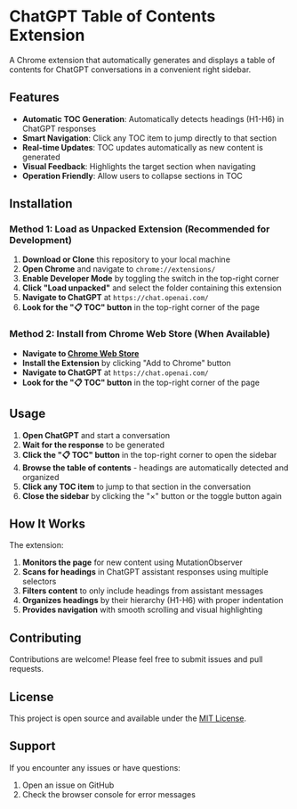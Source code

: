 # ChatGPT Table of Contents Extension

A Chrome extension that automatically generates and displays a table of contents for ChatGPT conversations in a convenient right sidebar.

## Features

- **Automatic TOC Generation**: Automatically detects headings (H1-H6) in ChatGPT responses
- **Smart Navigation**: Click any TOC item to jump directly to that section
- **Real-time Updates**: TOC updates automatically as new content is generated
- **Visual Feedback**: Highlights the target section when navigating
- **Operation Friendly**: Allow users to collapse sections in TOC

## Installation

### Method 1: Load as Unpacked Extension (Recommended for Development)

1. **Download or Clone** this repository to your local machine
2. **Open Chrome** and navigate to `chrome://extensions/`
3. **Enable Developer Mode** by toggling the switch in the top-right corner
4. **Click "Load unpacked"** and select the folder containing this extension
5. **Navigate to ChatGPT** at `https://chat.openai.com/`
6. **Look for the "📋 TOC" button** in the top-right corner of the page

### Method 2: Install from Chrome Web Store (When Available)

- **Navigate to [Chrome Web Store](https://chromewebstore.google.com/detail/jjpmfdjghngpncajeffgdpfcedlpkdmg?utm_source=item-share-cb)**
- **Install the Extension** by clicking "Add to Chrome" button
- **Navigate to ChatGPT** at `https://chat.openai.com/`
- **Look for the "📋 TOC" button** in the top-right corner of the page

## Usage

1. **Open ChatGPT** and start a conversation
2. **Wait for the response** to be generated
3. **Click the "📋 TOC" button** in the top-right corner to open the sidebar
4. **Browse the table of contents** - headings are automatically detected and organized
5. **Click any TOC item** to jump to that section in the conversation
6. **Close the sidebar** by clicking the "×" button or the toggle button again

## How It Works

The extension:

1. **Monitors the page** for new content using MutationObserver
2. **Scans for headings** in ChatGPT assistant responses using multiple selectors
3. **Filters content** to only include headings from assistant messages
4. **Organizes headings** by their hierarchy (H1-H6) with proper indentation
5. **Provides navigation** with smooth scrolling and visual highlighting

## Contributing

Contributions are welcome! Please feel free to submit issues and pull requests.

## License

This project is open source and available under the [MIT License](LICENSE).

## Support

If you encounter any issues or have questions:
1. Open an issue on GitHub
2. Check the browser console for error messages